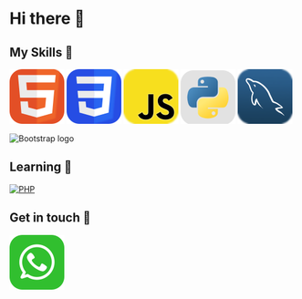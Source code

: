  <link rel="stylesheet" href="css/style.css" />

# Hi there 👋

## My Skills 🚀
[![HTML icon](./assets/icons/HTML.svg)](#) [![CSS icon](./assets/icons/CSS.svg)](#) [![JavaScript icon](./assets/icons/JavaScript.svg)](#) [![Python icon](./assets/icons/Python.svg)](#) [![MySQL icon](./assets/icons/MySQL.svg)](#)

<img src="https://getbootstrap.com/docs/5.2/assets/brand/bootstrap-logo-shadow.png" alt="Bootstrap logo" width="80" height="70" align="top"> 

## Learning 📖
<a href="https://php.net">
        <img
            alt="PHP"
            src="https://www.php.net/images/logos/new-php-logo.svg"
            width="120">
    </a>

## Get in touch 👀

[![Whatsapp icon](./assets/icons/Whatsapp.svg)](https://wa.me/6285849910396)

<!--
**ahmadsyaifuddin-99/ahmadsyaifuddin-99** is a ✨ _special_ ✨ repository because its `README.md` (this file) appears on your GitHub profile.

Here are some ideas to get you started:

- 🔭 I’m currently working on ...
- 🌱 I’m currently learning ...
- 👯 I’m looking to collaborate on ...
- 🤔 I’m looking for help with ...
- 💬 Ask me about ...
- 📫 How to reach me: ...
- 😄 Pronouns: ...
- ⚡ Fun fact: ...
-->


